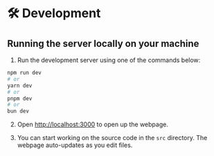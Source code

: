 # 🛠️ Development

## Running the server locally on your machine

1. Run the development server using one of the commands below:

```bash
npm run dev
# or
yarn dev
# or
pnpm dev
# or
bun dev
```

2. Open [http://localhost:3000](http://localhost:3000) to open up the webpage.

3. You can start working on the source code in the `src` directory. The webpage auto-updates as you edit files.

